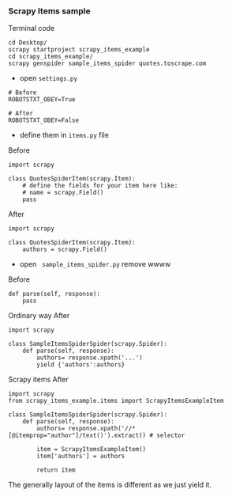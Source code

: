 ### Scrapy Items sample

Terminal code

```
cd Desktop/
scrapy startproject scrapy_items_example
cd scrapy_items_example/
scrapy genspider sample_items_spider quotes.toscrape.com

```

- open ```settings.py```

```
# Before
ROBOTSTXT_OBEY=True

# After
ROBOTSTXT_OBEY=False

```

- define them in ```items.py``` file

Before
```
import scrapy

class QuotesSpiderItem(scrapy.Item):
    # define the fields for your item here like:
    # name = scrapy.Field()
    pass
```

After
```
import scrapy

class QuotesSpiderItem(scrapy.Item):
    authors = scrapy.Field()
```

- open ``` sample_items_spider.py``` remove wwww

Before

```
def parse(self, response):
    pass
```

Ordinary way After
```
import scrapy

class SampleItemsSpiderSpider(scrapy.Spider):
    def parse(self, response):
        authors= response.xpath('...')
        yield {'authors':authors}
```

Scrapy items After
```
import scrapy
from scrapy_items_example.items import ScrapyItemsExampleItem

class SampleItemsSpiderSpider(scrapy.Spider):
    def parse(self, response):
        authors= response.xpath('//*[@itemprop="author"]/text()').extract() # selector

        item = ScrapyItemsExampleItem()
        item['authors'] = authors

        return item
```

The generally layout of the items is different as we just yield it.
